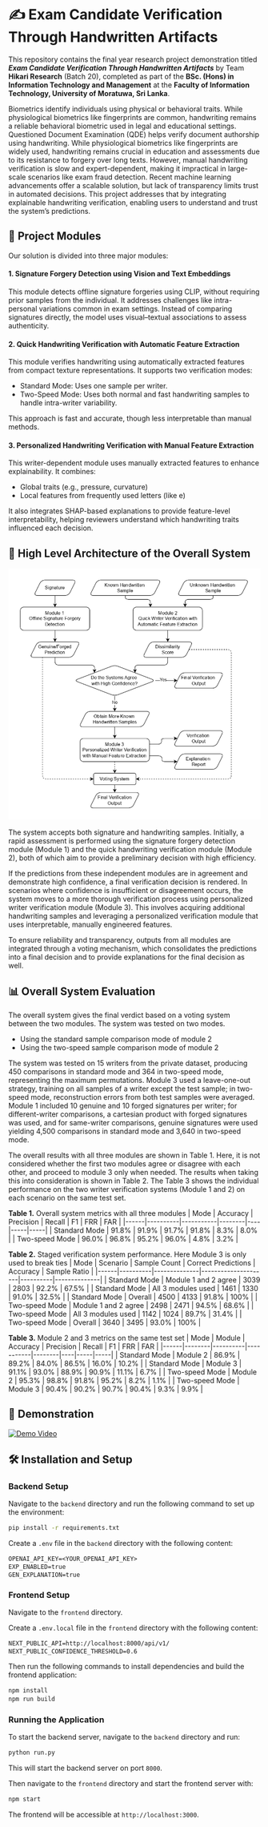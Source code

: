 # ✍️ Exam Candidate Verification Through Handwritten Artifacts

This repository contains the final year research project demonstration titled **_Exam Candidate Verification Through Handwritten Artifacts_** by Team **Hikari Research** (Batch 20), completed as part of the **BSc. (Hons) in Information Technology and Management** at the **Faculty of Information Technology, University of Moratuwa, Sri Lanka**.

Biometrics identify individuals using physical or behavioral traits. While physiological biometrics like fingerprints are common, handwriting remains a reliable behavioral biometric used in legal and educational settings. Questioned Document Examination (QDE) helps verify document authorship using handwriting. While physiological biometrics like fingerprints are widely used, handwriting remains crucial in education and assessments due to its resistance to forgery over long texts. However, manual handwriting verification is slow and expert-dependent, making it impractical in large-scale scenarios like exam fraud detection. Recent machine learning advancements offer a scalable solution, but lack of transparency limits trust in automated decisions. This project addresses that by integrating explainable handwriting verification, enabling users to understand and trust the system’s predictions.

## 🧩 Project Modules

Our solution is divided into three major modules:

#### 1. **Signature Forgery Detection using Vision and Text Embeddings**

This module detects offline signature forgeries using CLIP, without requiring prior samples from the individual. It addresses challenges like intra-personal variations common in exam settings. Instead of comparing signatures directly, the model uses visual–textual associations to assess authenticity.

#### 2. **Quick Handwriting Verification with Automatic Feature Extraction**

This module verifies handwriting using automatically extracted features from compact texture representations. It supports two verification modes:

- Standard Mode: Uses one sample per writer.
- Two-Speed Mode: Uses both normal and fast handwriting samples to handle intra-writer variability.

This approach is fast and accurate, though less interpretable than manual methods.

#### 3. **Personalized Handwriting Verification with Manual Feature Extraction**

This writer-dependent module uses manually extracted features to enhance explainability. It combines:

- Global traits (e.g., pressure, curvature)
- Local features from frequently used letters (like e)

It also integrates SHAP-based explanations to provide feature-level interpretability, helping reviewers understand which handwriting traits influenced each decision.

## 📐 High Level Architecture of the Overall System

<p align='center'>
  <img src="assets/highlevel-architecture.jpg" alt="System Architecture" width="600"/>
</p>

The system accepts both signature and handwriting samples. Initially, a rapid assessment is performed using the signature forgery detection module (Module 1) and the quick handwriting verification module (Module 2), both of which aim to provide a preliminary decision with high efficiency.

If the predictions from these independent modules are in agreement and demonstrate high confidence, a final verification decision is rendered. In scenarios where confidence is insufficient or disagreement occurs, the system moves to a more thorough verification process using personalized writer verification module (Module 3). This involves acquiring additional handwriting samples and leveraging a personalized verification module that uses interpretable, manually engineered features.

To ensure reliability and transparency, outputs from all modules are integrated through a voting mechanism, which consolidates the predictions into a final decision and to provide explanations for the final decision as well.

## 📊 Overall System Evaluation

The overall system gives the final verdict based on a voting system between the two modules. The system was tested on two modes.
- Using the standard sample comparison mode of module 2
- Using the two-speed sample comparison mode of module 2

The system was tested on 15 writers from the private dataset, producing 450 comparisons in standard mode and 364 in two-speed mode, representing the maximum permutations. Module 3 used a leave-one-out strategy, training on all samples of a writer except the test sample; in two-speed mode, reconstruction errors from both test samples were averaged. Module 1 included 10 genuine and 10 forged signatures per writer; for different-writer comparisons, a cartesian product with forged signatures was used, and for same-writer comparisons, genuine signatures were used yielding 4,500 comparisons in standard mode and 3,640 in two-speed mode.

The overall results with all three modules are shown in Table 1. Here, it is not considered whether the first two modules agree or disagree with each other, and proceed to module 3 only when needed. The results when taking this into consideration is shown in Table 2. The Table 3 shows the individual performance on the two writer verification systems (Module 1 and 2) on each scenario on the same test set.
 
**Table 1.** Overall system metrics with all three modules
| Mode | Accuracy | Precision | Recall | F1 | FRR | FAR |
|------|----------|-----------|--------|----|-----|-----|
| Standard Mode | 91.8% | 91.9% | 91.7% | 91.8% | 8.3% | 8.0% |
| Two-speed Mode | 96.0% | 96.8% | 95.2% | 96.0% | 4.8% | 3.2% |


**Table 2.** Staged verification system performance. Here Module 3 is only used to break ties
| Mode | Scenario | Sample Count | Correct Predictions | Accuracy | Sample Ratio |
|------|----------|--------------|---------------------|----------|--------------|
| Standard Mode | Module 1 and 2 agree | 3039 | 2803 | 92.2% | 67.5% |
| Standard Mode | All 3 modules used | 1461 | 1330 | 91.0% | 32.5% |
| Standard Mode | Overall | 4500 | 4133 | 91.8% | 100% |
| Two-speed Mode | Module 1 and 2 agree | 2498 | 2471 | 94.5% | 68.6% |
| Two-speed Mode | All 3 modules used | 1142 | 1024 | 89.7% | 31.4% |
| Two-speed Mode | Overall | 3640 | 3495 | 93.0% | 100% |

**Table 3.** Module 2 and 3 metrics on the same test set
| Mode | Module | Accuracy | Precision | Recall | F1 | FRR | FAR |
|------|--------|----------|-----------|--------|----|-----|-----|
| Standard Mode | Module 2 | 86.9% | 89.2% | 84.0% | 86.5% | 16.0% | 10.2% |
| Standard Mode | Module 3 | 91.1% | 93.0% | 88.9% | 90.9% | 11.1% | 6.7% |
| Two-speed Mode | Module 2 | 95.3% | 98.8% | 91.8% | 95.2% | 8.2% | 1.1% |
| Two-speed Mode | Module 3 | 90.4% | 90.2% | 90.7% | 90.4% | 9.3% | 9.9% |

## 🎥 Demonstration

[![Demo Video](https://img.youtube.com/vi/rQLoM4VjMiI/0.jpg)](https://www.youtube.com/watch?v=rQLoM4VjMiI)

## 🛠️ Installation and Setup

### Backend Setup

Navigate to the `backend` directory and run the following command to set up the environment:

```bash
pip install -r requirements.txt
```

Create a `.env` file in the `backend` directory with the following content:

```plaintext
OPENAI_API_KEY=<YOUR_OPENAI_API_KEY>
EXP_ENABLED=true
GEN_EXPLANATION=true
```

### Frontend Setup

Navigate to the `frontend` directory.

Create a `.env.local` file in the `frontend` directory with the following content:

```plaintext
NEXT_PUBLIC_API=http://localhost:8000/api/v1/
NEXT_PUBLIC_CONFIDENCE_THRESHOLD=0.6
```

Then run the following commands to install dependencies and build the frontend application:

```bash
npm install
npm run build
```

### Running the Application

To start the backend server, navigate to the `backend` directory and run:

```bash
python run.py
```
This will start the backend server on port `8000`.



Then navigate to the `frontend` directory and start the frontend server with:

```bash
npm start
```

The frontend will be accessible at `http://localhost:3000`.
